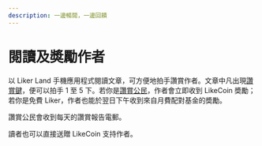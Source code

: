 ```yaml
---
description: 一邊暢閱，一邊回饋
---
```


# 閱讀及奬勵作者

以 Liker Land 手機應用程式閱讀文章，可方便地拍手讚賞作者。文章中凡出現[讚賞鍵](https://docs.like.co/v/zh/user-guide/likecoin-button)，便可以拍手 1 至 5 下。若你是[讚賞公民](https://docs.like.co/v/zh/user-guide/civic-liker)，作者會立即收到 LikeCoin 奬勵；若你是免費 Liker，作者也能於翌日下午收到來自月費配對基金的奬勵。

讚賞公民會收到每天的讚賞報告電郵。

讀者也可以直接送贈 LikeCoin 支持作者。






